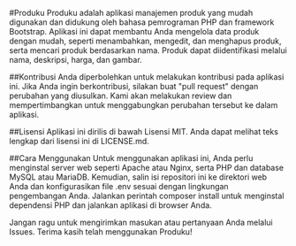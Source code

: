 #Produku
Produku adalah aplikasi manajemen produk yang mudah digunakan dan didukung oleh bahasa pemrograman PHP dan framework Bootstrap. Aplikasi ini dapat membantu Anda mengelola data produk dengan mudah, seperti menambahkan, mengedit, dan menghapus produk, serta mencari produk berdasarkan nama. Produk dapat diidentifikasi melalui nama, deskripsi, harga, dan gambar.

##Kontribusi
Anda diperbolehkan untuk melakukan kontribusi pada aplikasi ini. Jika Anda ingin berkontribusi, silakan buat "pull request" dengan perubahan yang diusulkan. Kami akan melakukan review dan mempertimbangkan untuk menggabungkan perubahan tersebut ke dalam aplikasi.

##Lisensi
Aplikasi ini dirilis di bawah Lisensi MIT. Anda dapat melihat teks lengkap dari lisensi ini di LICENSE.md.

##Cara Menggunakan
Untuk menggunakan aplikasi ini, Anda perlu menginstal server web seperti Apache atau Nginx, serta PHP dan database MySQL atau MariaDB. Kemudian, salin isi repositori ini ke direktori web Anda dan konfigurasikan file .env sesuai dengan lingkungan pengembangan Anda. Jalankan perintah composer install untuk menginstal dependensi PHP dan jalankan aplikasi di browser Anda.

Jangan ragu untuk mengirimkan masukan atau pertanyaan Anda melalui Issues. Terima kasih telah menggunakan Produku!
